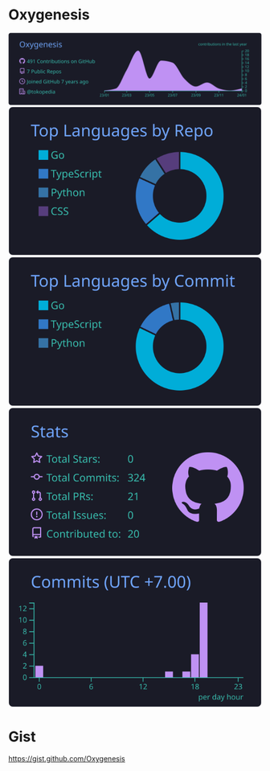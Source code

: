 # Oxygenesis

[![](https://raw.githubusercontent.com/oxygenesis/oxygenesis/master/profile-summary-card-output/tokyonight/0-profile-details.svg)](https://github.com/oxygenesis/github-profile-summary-cards)
[![](https://raw.githubusercontent.com/oxygenesis/oxygenesis/master/profile-summary-card-output/tokyonight/1-repos-per-language.svg)](https://github.com/oxygenesis/github-profile-summary-cards) [![](https://raw.githubusercontent.com/oxygenesis/oxygenesis/master/profile-summary-card-output/tokyonight/2-most-commit-language.svg)](https://github.com/oxygenesis/github-profile-summary-cards)
[![](https://raw.githubusercontent.com/oxygenesis/oxygenesis/master/profile-summary-card-output/tokyonight/3-stats.svg)](https://github.com/oxygenesis/github-profile-summary-cards) [![](https://raw.githubusercontent.com/oxygenesis/oxygenesis/master/profile-summary-card-output/tokyonight/4-productive-time.svg)](https://github.com/oxygenesis/github-profile-summary-cards)


# Gist
https://gist.github.com/Oxygenesis
